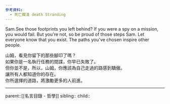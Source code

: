 ```yaml
---
參考資料:
  - 死亡擱淺 death Stranding
---
```

Sam.See those footprints you left behind? If you were a spy on a mission, you would fail. But you're not, so be proud of those steps Sam. Let everyone know that you exist. The paths you've chosen inspire other people.

山姆，看見你留下的那些腳印了嗎？  
如果你是一名執行任務的間諜，你早已失敗了。  
但你並不是，所以，山姆，你應該為自己走過的路感到驕傲。  
讓所有人都知道你的存在。  
你所選擇的道路，將激勵更多的人前進。
- - -
parent::[[名言目錄 - 哲學]]
sibling::
child::